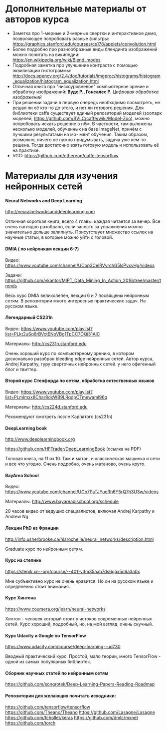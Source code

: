 # Дополнительные материалы от авторов курса

- Заметка про 1-мерные и 2-мерные свертки и интерактивное демо, позволяющее попробовать разные фильтры: https://graphics.stanford.edu/courses/cs178/applets/convolution.html
- Более подробно про разнообразные виды блендинга изображений можно почитать на википедии: https://en.wikipedia.org/wiki/Blend_modes
- Подробная заметка про улучшение контраста с помощью эквилизации гистограммы: http://docs.opencv.org/2.4/doc/tutorials/imgproc/histograms/histogram_equalization/histogram_equalization.html
- Отличная книга про "низкоуровневое" компьютерное зрение и обработку изображений: **Вудс Р., Гонсалес Р.** *Цифровая обработка изображений*
- При решении задачи в первую очередь необходимо посмотреть, не решал ли её кто-то до этого, и нет ли готового решения. Для библиотеки caffe существует единый репозиторий моделей (зоопарк моделей, https://github.com/BVLC/caffe/wiki/Model-Zoo), можно попробовать искать решение в нём. В частности, там выложены несколько моделей, обученных на базе ImageNet, причём с лучшими результатами на мо- мент обучения. Таким образом, возможно, ничего не нужно придумывать, задача уже кем-то решена. Тогда достаточно взять готовую модель и использовать её на практике.
- VGG: https://github.com/ethereon/caffe-tensorflow

# Материалы для изучения нейронных сетей

#### Neural Networks and Deep Learning

http://neuralnetworksanddeeplearning.com

Отличная короткая книга, всего 4 главы, каждая читается за вечер. Все очень наглядно разобрано, если засесть за упражнения можно значительно дольше залипнуть. Присутствует множество ссылок на научные статьи, в которые можно уйти с головой.

#### DMIA ( по нейронкам лекции 6-7)

Видео: https://www.youtube.com/channel/UCop3CelRVvrchG5lsPyxvHg/videos

Задачи: https://github.com/vkantor/MIPT_Data_Mining_In_Action_2016/tree/master/trends

Весь курс DMIA великолепен, лекции 6 и 7 посвящены нейронным сетям. В репозитории много интересных практических задач. На русском языке.

#### Легендарный CS231n

Видео: https://www.youtube.com/playlist?list=PLkt2uSq6rBVctENoVBg1TpCC7OQi31AlC

Материалы: http://cs231n.stanford.edu

Очень хороший курс по компьютерному зрению, в котором досконально разобран bleeding edge нейронных сетей. Автор курса, Andrej Karpathy, гуру сверточных нейронных сетей. у него офигенный блог и твиттер.

#### Второй курс Стенфорда по сетям, обработка естественных языков

Видео: https://www.youtube.com/playlist?list=PLmImxx8Char8dxWB9LRqdpCTmewaml96q

Материалы: http://cs224d.stanford.edu

Рекомендуют смотреть после Карпатого (cs231n)

#### DeepLearning book

http://www.deeplearningbook.org

https://github.com/HFTrader/DeepLearningBook (ссылка на PDF)

Топовая книга, на 11 из 10. Там и матан, и классическая машинка и сети и все что угодно. Очень подробно, очень матаново, очень круто.

#### BayArea School

Видео: https://www.youtube.com/channel/UCb7PaTJYueRh6Y5rQ7h3U3w/videos

Материалы: http://www.bayareadlschool.org/schedule

20 часов видео от ведущих специалистов, включая Andrej Karpathy и Andrew Ng

#### Лекции PhD из Франции

http://info.usherbrooke.ca/hlarochelle/neural_networks/description.html

Graduate курс по нейронным сетям.

#### Курс на степике

https://stepik.xn--org/course/--401-v3m35aab7ds6gax5c6a3a0x

Мне субъективно курс не очень нравится. Но он на русском языке и определенно стоит внимания.

#### Курс Хинтона

https://www.coursera.org/learn/neural-networks

Хинтон - человек который стоит у истоков современных нейронных сетей. Курс хороший, подробный, но, на мой взгляд, очень скучный.

#### Курс Udacity и Google по TensorFlow

https://www.udacity.com/course/deep-learning--ud730

Вводный практический курс. Простой, мало теории, много TensorFlow - одной из самых популярных библиотек.

#### Сборник научных статей по нейронным сетям

https://github.com/songrotek/Deep-Learning-Papers-Reading-Roadmap

#### Репозитории для желающих почитать исходники:

https://github.com/tensorflow/tensorflow
https://github.com/Theano/Theano
https://github.com/Lasagne/Lasagne
https://github.com/fchollet/keras
https://github.com/dmlc/mxnet
https://github.com/torch